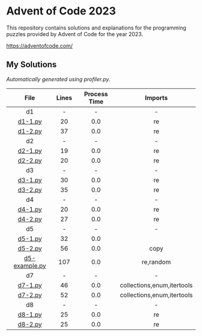 # Advent of Code 2023

This repository contains solutions and explanations for the programming puzzles provided by Advent of Code for the year 2023.


<https://adventofcode.com/>


## My Solutions
*Automatically generated using profiler.py.*
<!--TABLEBEGIN-->




|File|Lines|Process Time|Imports|
| :---: | :---: | :---: | :---: |
|d1|-|-|-|
|[d1-1.py](d1/d1-1.py)|20|0.0|re|
|[d1-2.py](d1/d1-2.py)|37|0.0|re|
|d2|-|-|-|
|[d2-1.py](d2/d2-1.py)|19|0.0|re|
|[d2-2.py](d2/d2-2.py)|20|0.0|re|
|d3|-|-|-|
|[d3-1.py](d3/d3-1.py)|30|0.0|re|
|[d3-2.py](d3/d3-2.py)|35|0.0|re|
|d4|-|-|-|
|[d4-1.py](d4/d4-1.py)|20|0.0|re|
|[d4-2.py](d4/d4-2.py)|27|0.0|re|
|d5|-|-|-|
|[d5-1.py](d5/d5-1.py)|32|0.0||
|[d5-2.py](d5/d5-2.py)|56|0.0|copy|
|[d5-example.py](d5/d5-example.py)|107|0.0|re,random|
|d7|-|-|-|
|[d7-1.py](d7/d7-1.py)|46|0.0|collections,enum,itertools|
|[d7-2.py](d7/d7-2.py)|52|0.0|collections,enum,itertools|
|d8|-|-|-|
|[d8-1.py](d8/d8-1.py)|25|0.0|re|
|[d8-2.py](d8/d8-2.py)|25|0.0|re|
<!--TABLEEND-->
